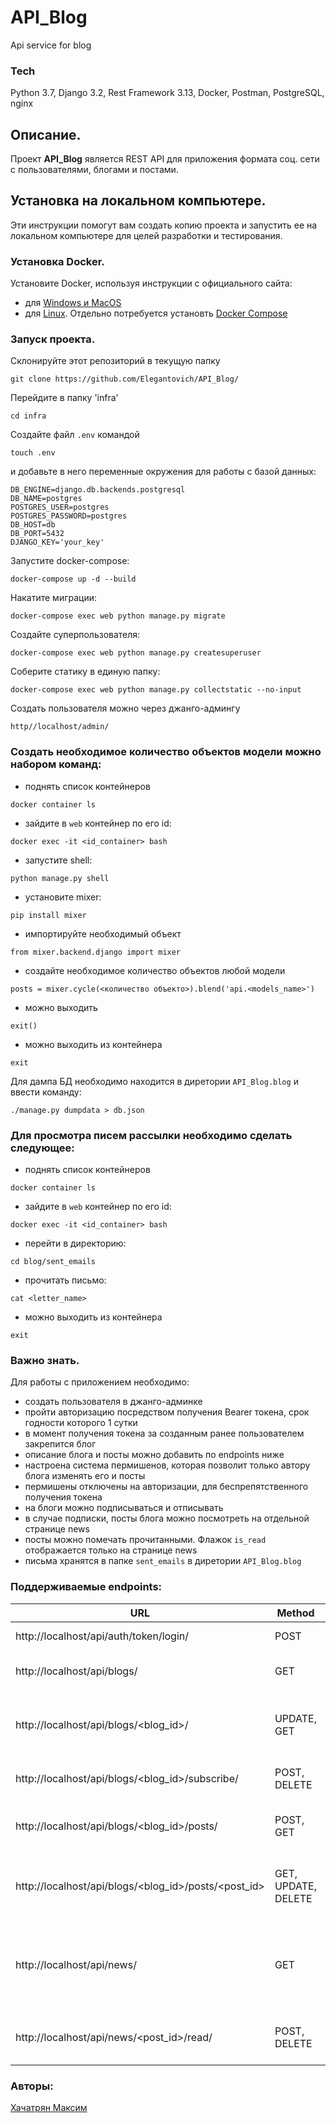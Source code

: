 # API_Blog
Api service for blog

### Tech
Python 3.7, Django 3.2, Rest Framework 3.13, Docker, Postman, PostgreSQL, nginx

## Описание.

Проект **API_Blog** является REST API для приложения формата соц. сети с пользователями, блогами и постами.

## Установка на локальном компьютере.
Эти инструкции помогут вам создать копию проекта и запустить ее на локальном компьютере для целей разработки и тестирования.

### Установка Docker.
Установите Docker, используя инструкции с официального сайта:
- для [Windows и MacOS](https://www.docker.com/products/docker-desktop)
- для [Linux](https://docs.docker.com/engine/install/ubuntu/). Отдельно потребуется установть [Docker Compose](https://docs.docker.com/compose/install/)

### Запуск проекта.
Склонируйте этот репозиторий в текущую папку
```
git clone https://github.com/Elegantovich/API_Blog/
```
Перейдите в папку 'infra'
```
cd infra
```
Создайте файл `.env` командой
```
touch .env
```
и добавьте в него переменные окружения для работы с базой данных:
```
DB_ENGINE=django.db.backends.postgresql
DB_NAME=postgres
POSTGRES_USER=postgres
POSTGRES_PASSWORD=postgres
DB_HOST=db
DB_PORT=5432 
DJANGO_KEY='your_key'
```
Запустите docker-compose:
```
docker-compose up -d --build
```
Накатите миграции:
```
docker-compose exec web python manage.py migrate
```
Создайте суперпользователя:
```
docker-compose exec web python manage.py createsuperuser
```
Соберите статику в единую папку:
```
docker-compose exec web python manage.py collectstatic --no-input
```
Создать пользователя можно через джанго-админгу
```
http//localhost/admin/
```


### Создать необходимое количество объектов модели можно набором команд:
- поднять список контейнеров
```
docker container ls
```
- зайдите в `web` контейнер по его id:
```
docker exec -it <id_container> bash
```
- запустите shell:
```
python manage.py shell
```
- установите mixer:
```
pip install mixer
```
- импортируйте необходимый объект
```
from mixer.backend.django import mixer
```
- создайте необходимое количество объектов любой модели
```
posts = mixer.cycle(<количество объекто>).blend('api.<models_name>')
```
- можно выходить
```
exit()
```
- можно выходить из контейнера
```
exit
```
Для дампа БД необходимо находится в диретории `API_Blog.blog` и ввести команду:
```
./manage.py dumpdata > db.json
```


### Для просмотра писем рассылки необходимо сделать следующее:
- поднять список контейнеров
```
docker container ls
```
- зайдите в `web` контейнер по его id:
```
docker exec -it <id_container> bash
```
- перейти в директорию:
```
cd blog/sent_emails
```
- прочитать письмо:
```
cat <letter_name>
```
- можно выходить из контейнера
```
exit
```


### Важно знать.
Для работы с приложением необходимо:
- создать пользователя в джанго-админке
- пройти авторизацию посредством получения Bearer токена, срок годности которого 1 сутки
- в момент получения токена за созданным ранее пользователем закрепится блог
- описание блога и посты можно добавить по endpoints ниже
- настроена система пермишенов, которая позволит только автору блога изменять его и посты
- пермишены отключены на авторизации, для беспрепятственного получения токена
- на блоги можно подписываться и отписывать
- в случае подписки, посты блога можно посмотреть на отдельной странице news
- посты можно помечать прочитанными. Флажок `is_read` отображается только на странице news
- письма хранятся в папке `sent_emails` в диретории `API_Blog.blog`

### Поддерживаемые endpoints:

| URL| Method | Description |
| ------ | ------ | ------ |
| http://localhost/api/auth/token/login/ | POST | Получить токен |
| http://localhost/api/blogs/ | GET | Получить список блогов |
| http://localhost/api/blogs/<blog_id>/ | UPDATE, GET | Получить нужный блог и обновить описание своего |
| http://localhost/api/blogs/<blog_id>/subscribe/ | POST, DELETE | Подписаться и отписаться от блога |
| http://localhost/api/blogs/<blog_id>/posts/ | POST, GET | Создать пост или получить список постов блога |
| http://localhost/api/blogs/<blog_id>/posts/<post_id> | GET, UPDATE, DELETE | Получить нужный пост, обновить или удалить пост своего блога |
| http://localhost/api/news/ | GET | Получить посты из блогов на которые пользователь ранее подписался |
| http://localhost/api/news/<post_id>/read/ | POST, DELETE | Пометить пост прочитанным или нет |

### Авторы:

[Хачатрян Максим](https://github.com/Elegantovich)<br>
